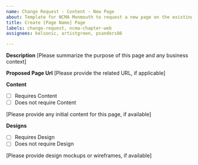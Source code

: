 ```yaml
---
name: Change Request - Content - New Page
about: Template for NCMA Monmouth to request a new page on the existing website.
title: Create [Page Name] Page
labels: change-request, ncma-chapter-web
assignees: kelsonic, artistgreen, psanders86

---
```


**Description**
[Please summarize the purpose of this page and any business context]

**Proposed Page Url**
[Please provide the related URL, if applicable]

**Content**
- [ ] Requires Content
- [ ] Does not require Content

[Please provide any initial content for this page, if available]

**Designs**
- [ ] Requires Design
- [ ] Does not require Design

[Please provide design mockups or wireframes, if available]
